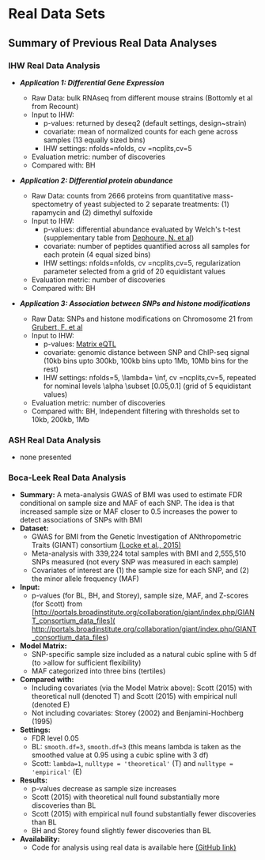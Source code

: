 # Real Data Sets

## Summary of Previous Real Data Analyses

### IHW Real Data Analysis

- ***Application 1: Differential Gene Expression***
  - Raw Data: bulk RNAseq from different mouse strains (Bottomly et al from Recount)
  - Input to IHW: 
    - p-values: returned by deseq2 (default settings, design~strain)
    - covariate: mean of normalized counts for each gene across samples (13 equally sized bins)
    - IHW settings: nfolds=nfolds, cv =ncplits,cv=5
  - Evaluation metric: number of discoveries
  - Compared with: BH

- ***Application 2: Differential protein abundance***
  - Raw Data: counts from 2666 proteins from quantitative mass-spectometry of yeast subjected to 2 separate treatments: (1) rapamycin and (2) dimethyl sulfoxide 
  - Input to IHW: 
    - p-values: differential abundance evaluated by Welch's t-test (supplementary table from [Dephoure, N. et al](https://www.ncbi.nlm.nih.gov/pubmed/22457332))
    - covariate: number of peptides quantified across all samples for each protein (4 equal sized bins)
    - IHW settings: nfolds=nfolds, cv =ncplits,cv=5, regularization parameter selected from a grid of 20 equidistant values
  - Evaluation metric: number of discoveries
  - Compared with: BH
  
- ***Application 3: Association between SNPs and histone modifications***
  - Raw Data: SNPs and histone modifications on Chromosome 21 from [Grubert, F. et al](https://www.ncbi.nlm.nih.gov/pubmed/26300125)
  - Input to IHW: 
    - p-values: [Matrix eQTL](https://www.ncbi.nlm.nih.gov/pubmed/22492648)
    - covariate: genomic distance between SNP and ChIP-seq signal (10kb bins upto 300kb, 100kb bins upto 1Mb, 10Mb bins for the rest)
    - IHW settings: nfolds=5, \lambda= \inf, cv =ncplits,cv=5, repeated for nominal levels \alpha \subset [0.05,0.1] (grid of 5 equidistant values)
  - Evaluation metric: number of discoveries
  - Compared with: BH, Independent filtering with thresholds set to 10kb, 200kb, 1Mb


### ASH Real Data Analysis
- none presented

### Boca-Leek Real Data Analysis
- **Summary:** A meta-analysis GWAS of BMI was used to estimate FDR conditional on sample size and MAF of each SNP. The idea is that increased sample size or MAF closer to 0.5 increases the power to detect associations of SNPs with BMI
- **Dataset:** 
  - GWAS for BMI from the Genetic Investigation of ANthropometric Traits (GIANT) consortium [(Locke et al., 2015)](https://www.ncbi.nlm.nih.gov/pubmed/25673413)
  - Meta-analysis with 339,224 total samples with BMI and 2,555,510 SNPs measured (not every SNP was measured in each sample)
  - Covariates of interest are (1) the sample size for each SNP, and (2) the minor allele frequency (MAF)
- **Input:**
  - p-values (for BL, BH, and Storey), sample size, MAF, and Z-scores (for Scott) from [http://portals.broadinstitute.org/collaboration/giant/index.php/GIANT_consortium_data_files]( http://portals.broadinstitute.org/collaboration/giant/index.php/GIANT_consortium_data_files)
- **Model Matrix:**
  - SNP-specific sample size included as a natural cubic spline with 5 df (to >allow for sufficient flexibility)
  - MAF categorized into three bins (tertiles)
- **Compared with:** 
  - Including covariates (via the Model Matrix above): Scott (2015) with theoretical null (denoted T) and Scott (2015) with empirical null (denoted E)
  - Not including covariates: Storey (2002) and Benjamini-Hochberg (1995)
- **Settings:**
  - FDR level 0.05
  - BL: `smooth.df=3`, `smooth.df=3` (this means lambda is taken as the smoothed value at 0.95 using a cubic spline with 3 df)
  - Scott: `lambda=1`, `nulltype = 'theoretical'` (T) and `nulltype = 'empirical'` (E)
- **Results:**
  - p-values decrease as sample size increases
  - Scott (2015) with theoretical null found substantially more discoveries than BL
  - Scott (2015) with empirical null found substantially fewer discoveries than BL
  - BH and Storey found slightly fewer discoveries than BL
- **Availability:**
  - Code for analysis using real data is available here [(GitHub link)](https://github.com/SiminaB/Fdr-regression)


